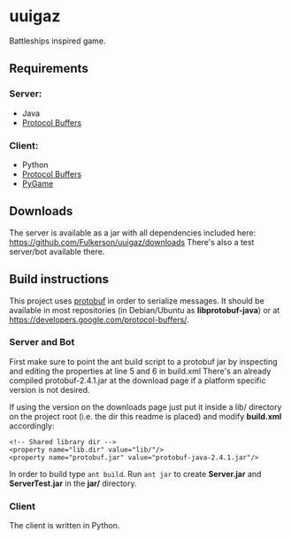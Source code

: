 uuigaz
======

Battleships inspired game.


Requirements
------------

### Server:
* Java
* [Protocol Buffers](https://developers.google.com/protocol-buffers/)

### Client:
* Python
* [Protocol Buffers](https://developers.google.com/protocol-buffers/)
* [PyGame](http://www.pygame.org/)


Downloads
---------

The server is available as a jar with all dependencies included here:
https://github.com/Fulkerson/uuigaz/downloads
There's also a test server/bot available there.



Build instructions
------------------

This project uses [protobuf](https://developers.google.com/protocol-buffers/) in order to serialize messages. It should be available in most repositories (in Debian/Ubuntu as **libprotobuf-java**) or at https://developers.google.com/protocol-buffers/.

### Server and Bot
First make sure to point the ant build script to a protobuf jar by
inspecting and editing the properties at line 5 and 6 in build.xml
There's an already compiled protobuf-2.4.1.jar at the download page
if a platform specific version is not desired.

If using the version on the downloads page just put it inside a lib/
directory on the project root (i.e. the dir this readme is placed)
and modify **build.xml** accordingly:

    <!-- Shared library dir -->
    <property name="lib.dir" value="lib/"/>
    <property name="protobuf.jar" value="protobuf-java-2.4.1.jar"/> 


In order to build type `ant build`. Run `ant jar` to create **Server.jar**
and **ServerTest.jar** in the **jar/** directory.


### Client
The client is written in Python.


